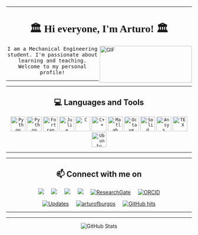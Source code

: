 
---




<h1 align="center" style="font-family: 'Times', sans-serif;">🏛️  Hi everyone, I'm Arturo! 🏛️ </h1>  

<img align="right" height="100px" width="250px" alt="GIF" src="https://media.giphy.com/media/Nx0rz3jtxtEre/giphy.gif" />


<p align="center"> <samp> I am a Mechanical Engineering student. I'm passionate about learning and teaching. Welcome to my personal profile! 
  


<hr>
<hr>

<h2 align="center"> 💻 Languages and Tools</h2>
<p align="center">
  <code><img alt="Python" width="40px" src="https://upload.wikimedia.org/wikipedia/commons/thumb/9/9a/Visual_Studio_Code_1.35_icon.svg/1024px-Visual_Studio_Code_1.35_icon.svg.png" /></code>
  <code><img alt="Python" width="40px" src="https://seeklogo.com/images/P/python-logo-A32636CAA3-seeklogo.com.png" /></code>
  <code><img alt="Fortran" width="40px" src="https://external-content.duckduckgo.com/iu/?u=https%3A%2F%2Fkrvajalm.gallerycdn.vsassets.io%2Fextensions%2Fkrvajalm%2Flinter-gfortran%2F2.0.1%2F1540148929216%2FMicrosoft.VisualStudio.Services.Icons.Default&f=1&nofb=1" /></code>
  <code><img alt="Julia" width="40px" src="https://user-images.githubusercontent.com/2529329/47639358-7062af80-db37-11e8-8679-42b233b424fa.jpg" /></code>
  <code><img alt="C" width="40px" src="https://seeklogo.com/images/C/c-programming-language-logo-9B32D017B1-seeklogo.com.png" /></code>
  <code><img alt="C++" width="40px" src="https://seeklogo.com/images/C/c-logo-43CE78FF9C-seeklogo.com.png" /></code>
  <code><img alt="Matlab" width="40px" src="https://camo.githubusercontent.com/7010b32ef136710568f2c896e693ac890a9f7d40/68747470733a2f2f65787465726e616c2d636f6e74656e742e6475636b6475636b676f2e636f6d2f69752f3f753d68747470732533412532462532466d61746c61626162632e66696c65732e776f726470726573732e636f6d2532463230313525324630382532466d61746c61625f6c6f676f2e706e6726663d31266e6f66623d31" /></code>
  <code><img alt="Octave" width="40px" src="https://www.gnu.org/software/octave/img/octave-logo.png" /></code>
  <code><img alt="Solid" width="40px" src="https://img.icons8.com/color/2x/solidworks.png" /></code>
  <code><img alt="Ansys" width="40px" src="https://camo.githubusercontent.com/b786588e0e1658d91fbcb8ed4e1808a516c6b3af/68747470733a2f2f7777772e667265656c6f676f766563746f72732e6e65742f77702d636f6e74656e742f75706c6f6164732f323032302f30372f616e7379732d6c6f676f2e706e67" /></code>
  <code><img alt="TEX" width="40px" src="https://camo.githubusercontent.com/70b93ac44f888502657bd41a35cb97464638afe4/68747470733a2f2f65787465726e616c2d636f6e74656e742e6475636b6475636b676f2e636f6d2f69752f3f753d6874747025334125324625324675706c6f61642e77696b696d656469612e6f726725324677696b697065646961253246636f6d6d6f6e732532467468756d6225324639253246393525324654655853686f705f69636f6e2e706e6725324636303070782d54655853686f705f69636f6e2e706e6726663d31266e6f66623d31" /></code>
  <code><img alt="Ubuntu" width="40px" src="https://seeklogo.com/images/U/ubuntu-linux-logo-A8280F4D05-seeklogo.com.png" /></code>
  
</p>


<hr>
<hr>

<h2  align="center">📫 Connect with me on</h2>
<p align="center">
  <a target="_blank"href="https://www.linkedin.com/in/arturofburgos/"><img src="https://img.shields.io/badge/linkedin-%230077B5.svg?&style=for-the-badge&logo=linkedin&logoColor=white" /></a>&nbsp;&nbsp;&nbsp;&nbsp;
  <a href="mailto:burgos.arturo.ufu@gmail.com?subject=Hi%20Arturo,%20From%20Github"><img src="https://img.shields.io/badge/gmail-%23D14836.svg?&style=for-the-badge&logo=gmail&logoColor=white" /></a>&nbsp;&nbsp;&nbsp;&nbsp;
  <a href="https://open.spotify.com/user/22izpiow2crgirhnndadakhta?si=7yn-hw1kRLm4MySifa-UPw"><img src="https://img.shields.io/badge/Spotify%20-%1DB954.svg?style=for-the-badge&logo=spotify&logoColor=white"/></a>&nbsp;&nbsp;&nbsp;&nbsp;
  <a target="_blank"href="https://discord.gg/ZRuBWz"><img src="https://img.shields.io/badge/Discord-7289DA?style=for-the-badge&logo=discord&logoColor=white" /></a>&nbsp;&nbsp;&nbsp;&nbsp;
  <a href="https://www.researchgate.net/profile/Arturo-Burgos" target="_blank"><img alt="ResearchGate" src="https://img.shields.io/badge/-ResearchGate-00CCBB?style=for-the-badge&logo=ResearchGate&logoColor=white"></a>&nbsp;&nbsp;&nbsp;&nbsp;
  <a href="https://orcid.org/0000-0001-8327-7790" target="_blank"><img alt="ORCID" src="https://img.shields.io/badge/-ORCID-A6CE39?style=for-the-badge&logo=ORCID&logoColor=white"></a>
  
</p>

<p align="center">
  <a href="https://github.com/arturofburgos?tab=followers" target="_blank"><img alt="Updates" src="https://img.shields.io/badge/--000000?style=flat-square&logo=RSS&logoColor=white"></a>&nbsp;&nbsp;&nbsp;&nbsp;
  <a href="https://github.com/arturofburgos" target="_blank"><img alt="arturofburgos" src="https://komarev.com/ghpvc/?username=arturofburgos"/></a>&nbsp;&nbsp;&nbsp;&nbsp;
  <!--<a href="https://github.com/arturofburgos" target="_blank"><img alt="profile hits" src="https://img.shields.io/jsdelivr/gh/hw/arturofburgos/arturofburgos?label=hits&style=flat-square"></a>&nbsp;&nbsp;&nbsp;&nbsp;-->
  <a href="https://github.com/arturofburgos/" target="_blank"><img alt="GitHub hits" src="https://img.shields.io/github/last-commit/arturofburgos/arturofburgos?&label=Profile%20updated&style=flat&color=blue"></a>
</p>

<hr>
<hr>

<p align="center">
    <img alt = "GitHub Stats" src="https://github-readme-stats-arturofburgos.vercel.app/api?username=arturofburgos&show_icons=true&hide=issues&icon_color=000000&hide_border=true&title_color=5391FE&text_color=555">
</p>


<!--<details>
<summary>Click to see the Top Language</summary>

<!--p align="center">
    <img alt = "Top Language" src="https://github-readme-stats.vercel.app/api/top-langs/?username=arturofburgos&hide=html,&hide_border=true&title_color=5391FE&text_color=555"
</p>
